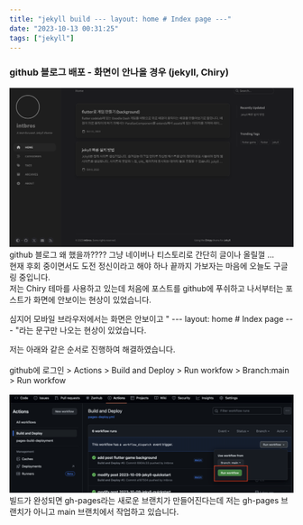 ```yaml
---
title: "jekyll build --- layout: home # Index page ---"
date: "2023-10-13 00:31:25"
tags: ["jekyll"]
---
```

### github 블로그 배포 - 화면이 안나올 경우 (jekyll, Chiry)
![Alt text](_images/2023-10-13_12.40.55.png)
<br>
github 블로그 왜 했을까???? 그냥 네이버나 티스토리로 간단히 글이나 올릴껄 ...
<br>
현재 후회 중이면서도 도전 정신이라고 해야 하나 끝까지 가보자는 마음에 오늘도 구글링 중입니다.
<br>
저는 Chiry 테마를 사용하고 있는데 처음에 포스트를 github에 푸쉬하고 나서부터는 포스트가 화면에 안보이는 현상이 있었습니다.

심지어 모바일 브라우저에서는 화면은 안보이고 " --- layout: home # Index page --- "라는 문구만 나오는 현상이 있었습니다.

저는 아래와 같은 순서로 진행하여 해결하였습니다.
<br>
<br>
github에 로그인 > Actions > Build and Deploy > Run workfow > Branch:main > Run workfow 
<br><br>
![Alt text](_images/2023-10-13_12.55.04.png)
<br>
빌드가 완성되면 gh-pages라는 새로운 브랜치가 만들어진다는데 저는 gh-pages 브랜치가 아니고 main 브랜치에서 작업하고 있습니다.
<br>

